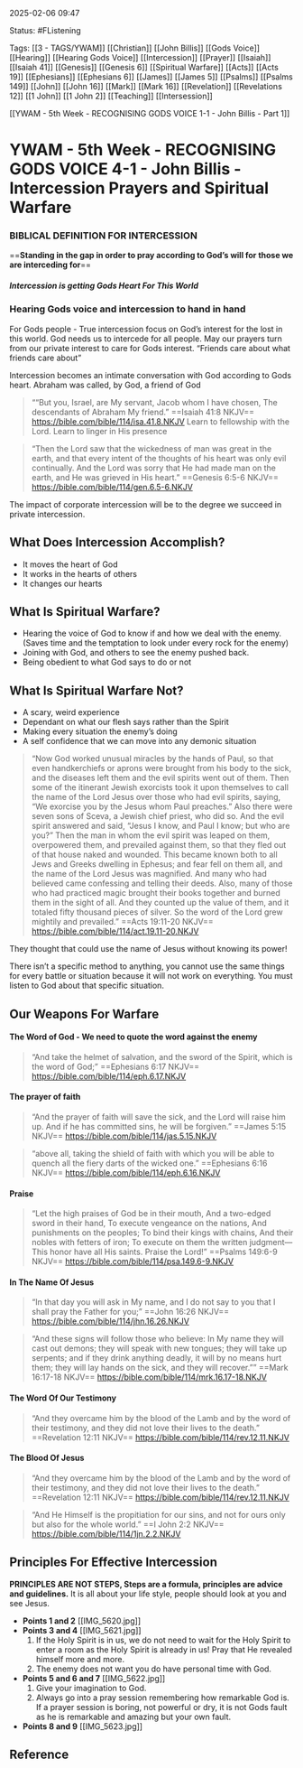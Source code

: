 2025-02-06 09:47

Status: #FListening 

Tags: [[3 - TAGS/YWAM]] [[Christian]] [[John Billis]] [[Gods Voice]] [[Hearing]] [[Hearing Gods Voice]] [[Intercession]] [[Prayer]] [[Isaiah]] [[Isaiah 41]] [[Genesis]] [[Genesis 6]] [[Spiritual Warfare]] [[Acts]] [[Acts 19]] [[Ephesians]] [[Ephesians 6]] [[James]] [[James 5]] [[Psalms]] [[Psalms 149]] [[John]] [[John 16]] [[Mark]] [[Mark 16]] [[Revelation]] [[Revelations 12]] [[1 John]] [[1 John 2]] [[Teaching]] [[Intersession]]

[[YWAM - 5th Week - RECOGNISING GODS VOICE  1-1 - John Billis - Part 1]]

# YWAM - 5th Week - RECOGNISING GODS VOICE 4-1 - John Billis - Intercession Prayers and Spiritual Warfare

### BIBLICAL DEFINITION FOR INTERCESSION
==**Standing in the gap in order to pray according to God’s will for those we are interceding for**==

##### Intercession is getting Gods Heart For This World

### Hearing Gods voice and intercession to hand in hand

For Gods people - True intercession focus on God’s interest for the lost in this world.
God needs us to intercede for all people.
May our prayers turn from our private interest to care for Gods interest.
“Friends care about what friends care about”

Intercession becomes an intimate conversation with God according to Gods heart.
Abraham was called, by God, a friend of God
> ““But you, Israel, are My servant, Jacob whom I have chosen, The descendants of Abraham My friend.”
==‭‭Isaiah‬ ‭41‬:‭8‬ ‭NKJV‬‬==
https://bible.com/bible/114/isa.41.8.NKJV
Learn to fellowship with the Lord. Learn to linger in His presence


> “Then the Lord saw that the wickedness of man was great in the earth, and that every intent of the thoughts of his heart was only evil continually. And the Lord was sorry that He had made man on the earth, and He was grieved in His heart.”
==‭‭Genesis‬ ‭6‬:‭5‬-‭6‬ ‭NKJV‬‬==
https://bible.com/bible/114/gen.6.5-6.NKJV

The impact of corporate intercession will be to the degree we succeed in private intercession.

## What Does Intercession Accomplish?
- It moves the heart of God
- It works in the hearts of others
- It changes our hearts


## What Is Spiritual Warfare?
- Hearing the voice of God to know if and how we deal with the enemy. (Saves time and the temptation to look under every rock for the enemy)
- Joining with God, and others to see the enemy pushed back.
- Being obedient to what God says to do or not

## What Is Spiritual Warfare Not?
- A scary, weird experience
- Dependant on what our flesh says rather than the Spirit
- Making every situation the enemy’s doing
- A self confidence that we can move into any demonic situation 
> “Now God worked unusual miracles by the hands of Paul, so that even handkerchiefs or aprons were brought from his body to the sick, and the diseases left them and the evil spirits went out of them. Then some of the itinerant Jewish exorcists took it upon themselves to call the name of the Lord Jesus over those who had evil spirits, saying, “We exorcise you by the Jesus whom Paul preaches.” Also there were seven sons of Sceva, a Jewish chief priest, who did so. And the evil spirit answered and said, “Jesus I know, and Paul I know; but who are you?” Then the man in whom the evil spirit was leaped on them, overpowered them, and prevailed against them, so that they fled out of that house naked and wounded. This became known both to all Jews and Greeks dwelling in Ephesus; and fear fell on them all, and the name of the Lord Jesus was magnified. And many who had believed came confessing and telling their deeds. Also, many of those who had practiced magic brought their books together and burned them in the sight of all. And they counted up the value of them, and it totaled fifty thousand pieces of silver. So the word of the Lord grew mightily and prevailed.”
==‭‭Acts‬ ‭19‬:‭11‬-‭20‬ ‭NKJV‬‬==
https://bible.com/bible/114/act.19.11-20.NKJV

They thought that could use the name of Jesus without knowing its power!

There isn’t a specific method to anything, you cannot use the same things for every battle or situation because it will not work on everything.
You must listen to God about that specific situation.

## Our Weapons For Warfare
#### The Word of God - We need to quote the word against the enemy

> “And take the helmet of salvation, and the sword of the Spirit, which is the word of God;”
‭‭==Ephesians‬ ‭6‬:‭17‬ ‭NKJV‬‬==
https://bible.com/bible/114/eph.6.17.NKJV

#### The prayer of faith

> “And the prayer of faith will save the sick, and the Lord will raise him up. And if he has committed sins, he will be forgiven.”
‭‭==James‬ ‭5‬:‭15‬ ‭NKJV‬‬==
https://bible.com/bible/114/jas.5.15.NKJV

> “above all, taking the shield of faith with which you will be able to quench all the fiery darts of the wicked one.”
‭‭==Ephesians‬ ‭6‬:‭16‬ ‭NKJV‬‬==
https://bible.com/bible/114/eph.6.16.NKJV

#### Praise

> “Let the high praises of God be in their mouth, And a two-edged sword in their hand, To execute vengeance on the nations, And punishments on the peoples; To bind their kings with chains, And their nobles with fetters of iron; To execute on them the written judgment— This honor have all His saints. Praise the Lord!”
‭‭==Psalms‬ ‭149‬:‭6‬-‭9‬ ‭NKJV‬‬==
https://bible.com/bible/114/psa.149.6-9.NKJV


#### In The Name Of Jesus

> “In that day you will ask in My name, and I do not say to you that I shall pray the Father for you;”
‭‭==John‬ ‭16‬:‭26‬ ‭NKJV‬‬==
https://bible.com/bible/114/jhn.16.26.NKJV

> “And these signs will follow those who believe: In My name they will cast out demons; they will speak with new tongues; they will take up serpents; and if they drink anything deadly, it will by no means hurt them; they will lay hands on the sick, and they will recover.””
‭‭==Mark‬ ‭16‬:‭17‬-‭18‬ ‭NKJV‬‬==
https://bible.com/bible/114/mrk.16.17-18.NKJV


#### The Word Of Our Testimony

> “And they overcame him by the blood of the Lamb and by the word of their testimony, and they did not love their lives to the death.”
‭‭==Revelation‬ ‭12‬:‭11‬ ‭NKJV‬‬==
https://bible.com/bible/114/rev.12.11.NKJV


#### The Blood Of Jesus

> “And they overcame him by the blood of the Lamb and by the word of their testimony, and they did not love their lives to the death.”
‭‭==Revelation‬ ‭12‬:‭11‬ ‭NKJV‬‬==
https://bible.com/bible/114/rev.12.11.NKJV

> “And He Himself is the propitiation for our sins, and not for ours only but also for the whole world.”
==‭‭I John‬ ‭2‬:‭2‬ ‭NKJV‬‬==
https://bible.com/bible/114/1jn.2.2.NKJV

## Principles For Effective Intercession
**PRINCIPLES ARE NOT STEPS, Steps are a formula, principles are advice and guidelines.**
It is all about your life style, people should look at you and see Jesus.

- **Points 1 and 2** [[IMG_5620.jpg]]
- **Points 3 and 4** [[IMG_5621.jpg]]
   1. If the Holy Spirit is in us, we do not need to wait for the Holy Spirit to enter a room as the Holy Spirit is already in us! Pray that He revealed himself more and more.
   2.  The enemy does not want you do have personal time with God.
- **Points 5 and 6 and 7** [[IMG_5622.jpg]]
   1. Give your imagination to God.
   2. Always go into a pray session remembering how remarkable God is. If a prayer session is boring, not powerful or dry, it is not Gods fault as he is remarkable and amazing but your own fault.
- **Points 8 and 9** [[IMG_5623.jpg]]
## Reference